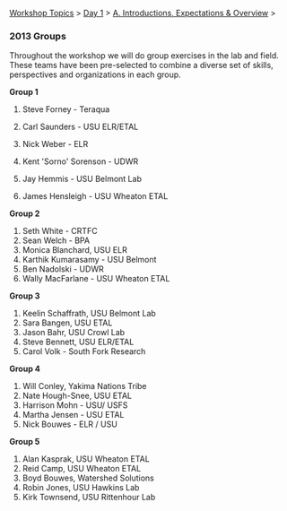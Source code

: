 [Workshop Topics](https://sites.google.com/a/joewheaton.org/riverstyles/workshop-topics)‎ > ‎[Day 1](https://sites.google.com/a/joewheaton.org/riverstyles/workshop-topics/stage1)‎ > ‎[A. Introductions, Expectations & Overview](https://sites.google.com/a/joewheaton.org/riverstyles/workshop-topics/stage1/a-introductions-expectations-overview)‎ > ‎

### 2013 Groups



Throughout the workshop we will do group exercises in the lab and field. These teams have been pre-selected to combine a diverse set of skills, perspectives and organizations in each group.

**Group 1**

1. Steve Forney - Teraqua


2. Carl Saunders - USU ELR/ETAL
3. Nick Weber - ELR
4. Kent 'Sorno' Sorenson - UDWR
5. Jay Hemmis - USU Belmont Lab
6. James Hensleigh - USU Wheaton ETAL

**Group 2**

1. Seth White - CRTFC
2. Sean Welch - BPA
3. Monica Blanchard, USU ELR
4. Karthik Kumarasamy - USU Belmont
5. Ben Nadolski - UDWR
6. Wally MacFarlane - USU Wheaton ETAL

**Group 3**

1. Keelin Schaffrath, USU Belmont Lab
2. Sara Bangen, USU ETAL
3. Jason Bahr, USU Crowl Lab
4. Steve Bennett, USU ELR/ETAL
5. Carol Volk - South Fork Research

**Group 4**

1. Will Conley, Yakima Nations Tribe
2. Nate Hough-Snee, USU ETAL
3. Harrison Mohn - USU/ USFS
4. Martha Jensen - USU ETAL
5. Nick Bouwes - ELR / USU

**Group 5**

1. Alan Kasprak, USU Wheaton ETAL
2. Reid Camp, USU Wheaton ETAL
3. Boyd Bouwes, Watershed Solutions
4. Robin Jones, USU Hawkins Lab
5. Kirk Townsend, USU Rittenhour Lab